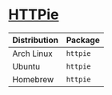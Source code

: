 # [HTTPie](https://github.com/jakubroztocil/httpie)

| Distribution | Package  |
| ------------ | -------- |
| Arch Linux   | `httpie` |
| Ubuntu       | `httpie` |
| Homebrew     | `httpie` |
